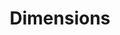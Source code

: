 ---
bigquery: https://console.cloud.google.com/bigquery?p=covid-19-dimensions-ai&page=table&d=data&t=publications
contributors: Digital Science, https://www.digital-science.com/
cost: Free for personal, non-commercial use.
description: Dimensions contains more than 100 million publications, ranging from
  articles published in scholarly journals, books and book chapters, to preprints
  and conference proceedings. All publications are contextualized with linked data
  sets, funding, publications, patents, clinical trials, and policy documents. You
  can also view associated categories, funders, institutions, and researcher profiles.
documentation: https://docs.dimensions.ai/bigquery/index.html
last_edit: Mon, 04 Apr 2022 19:04:00 GMT
location: https://www.dimensions.ai/products/free/
maintained_by: Digital Science, https://www.digital-science.com/
schema_fields: '[''category_icrp_cso'', ''category_hrcs_hc'', ''journal_lists'', ''publication_ids'',
  ''conference'', ''assignee_orgs'', ''acknowledgements'', ''citations'', ''category_sdg'',
  ''grant_number'', ''funding_jpy'', ''conditions'', ''funding_usd'', ''filing_status'',
  ''foa_number'', ''established'', ''types'', ''isbn'', ''research_orgs'', ''pmid'',
  ''registry'', ''phase'', ''associated_publication_arxiv_id'', ''name'', ''granted_date'',
  ''address'', ''external_ids'', ''publication_year'', ''eisbn'', ''citations_count'',
  ''acronym'', ''repository_id'', ''funding_eur'', ''concepts'', ''category_icrp_ct'',
  ''doi'', ''pages'', ''researcher_ids'', ''email_address'', ''created_date'', ''funding_details'',
  ''associated_publication_doi'', ''research_org_state_codes'', ''organisation_details'',
  ''associated_grant_ids'', ''priority_year'', ''arxiv_id'', ''legal_status'', ''start_year'',
  ''aliases'', ''family_members_ids'', ''resulting_publication_doi'', ''priority_date'',
  ''date_normal'', ''date_online'', ''associated_publication_id'', ''current_assignee_countries'',
  ''funding_aud'', ''funding_nzd'', ''original_title'', ''publisher'', ''date_modified'',
  ''funding_cad'', ''subtitles'', ''funding_currency'', ''cpc'', ''altmetrics'', ''language'',
  ''pmcid'', ''date_inserted'', ''resulting_publication_ids'', ''funding_amount'',
  ''family_id'', ''funder_org_acronyms'', ''metrics'', ''research_org_state_names'',
  ''original_abstract'', ''abstract'', ''proceedings_title'', ''expiration_year'',
  ''jurisdiction'', ''publication_date'', ''research_org_city_names'', ''filing_year'',
  ''application_number'', ''acronyms'', ''category_hra'', ''funding_gbp'', ''reference_ids'',
  ''labels'', ''repository_name'', ''expiration_date'', ''book_title'', ''linkout'',
  ''links'', ''funder_orgs'', ''end_year'', ''active_years'', ''category_bra'', ''end_date'',
  ''original_assignee_orgs'', ''embargo_date'', ''mesh_headings'', ''source_id'',
  ''date'', ''research_org_country_names'', ''year'', ''editors'', ''start_date'',
  ''funder_org_cities'', ''date_imported_gbq'', ''patent_ids'', ''license'', ''clinical_trial_ids'',
  ''book_series_title'', ''current_assignee'', ''inventor_names'', ''categories'',
  ''funding_chf'', ''associated_publication_pmid'', ''citation_string'', ''filing_date'',
  ''title'', ''type'', ''id'', ''brief_title'', ''original_assignee'', ''volume'',
  ''category_uoa'', ''open_access_categories'', ''research_org_cities'', ''supporting_grant_ids'',
  ''parent_id'', ''funding_cny'', ''status'', ''current_assignee_orgs'', ''funder_org'',
  ''kind'', ''authors'', ''cited_by_ids'', ''legal_events'', ''journal'', ''ipcr'',
  ''date_print'', ''issue'', ''granted_year'', ''open_access_categories_v2'', ''assignee_countries'',
  ''relationships'', ''category_hrcs_rac'', ''interventions'', ''funder_countries'',
  ''funder_org_state_codes'', ''repository_url'', ''category_for'', ''wikipedia_url'',
  ''original_assignee_countries'', ''description'', ''mesh_terms'', ''investigators'',
  ''category_rcdc'', ''research_org_countries'', ''family_count'', ''funder_org_countries'',
  ''gender'']'
shortname: dimensions
tags:
- scholarly literature
- patents
- funding
- clinical trials
- academic profiles
terms_of_use: 'Use of both the Dimensions COVID-19 dataset and full Dimensions dataset
  are subject to the Dimensions Terms of use: https://www.dimensions.ai/policies-terms-legal '
title: Dimensions
uuid: dcff88bd-fe6b-4fdb-8159-809bf9d7bc1c
---
